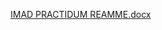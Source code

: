 [IMAD PRACTIDUM REAMME.docx](https://github.com/user-attachments/files/20815674/IMAD.PRACTIDUM.REAMME.docx)

